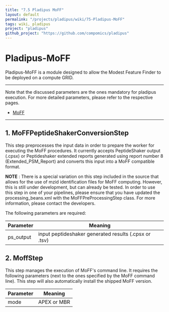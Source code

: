 ```yaml
---
title: "7.5 Pladipus MoFF"
layout: default
permalink: "/projects/pladipus/wiki/75-Pladipus-MoFF"
tags: wiki, pladipus
project: "pladipus"
github_project: "https://github.com/compomics/pladipus"
---
```


# Pladipus-MoFF

Pladipus-MoFF is a module designed to allow the Modest Feature Finder to be deployed on a compute GRID. 

----

Note that the discussed parameters are the ones mandatory for pladipus execution. For more detailed parameters, please refer to the respective pages.

* [MoFF](/projects/moFF)

----

## 1. MoFFPeptideShakerConversionStep

This step preprocesses the input data in order to prepare the worker for executing the MoFF procedures. It currently accepts PeptideShaker output (.cpsx) or Peptideshaker extended reports generated using report number 8  (Extended_PSM_Report) and converts this input into a MoFF compatible format.

**NOTE** : There is a special variation on this step included in the source that allows for the use of mzid identification files for MoFF computing. However, this is still under development, but can already be tested. In order to use this step in one of your pipelines, please ensure that you have updated the processing_beans.xml with the MoFFPreProcessingStep class. For more information, please contact the developers.

The following parameters are required: 

Parameter | Meaning
--- | -------------- | 
ps_output| input peptideshaker generated results (.cpsx or .tsv) 

## 2. MoffStep

This step manages the execution of MoFF's command line. It requires the following parameters (next to the ones specified by the MoFF command line). This step will also automatically install the shipped MoFF version.

Parameter | Meaning
--- | -------------- | 
mode | APEX or MBR 
